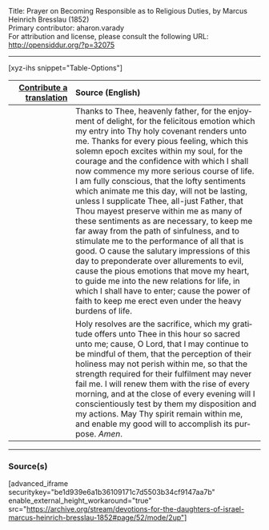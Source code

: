 <html>
<head></head>
<body>
Title: Prayer on Becoming Responsible as to Religious Duties, by Marcus Heinrich Bresslau (1852)<br />
Primary contributor: aharon.varady<br />
For attribution and license, please consult the following URL: <a href="http://opensiddur.org/?p=32075">http://opensiddur.org/?p=32075</a>
<p />
<hr />

[xyz-ihs snippet="Table-Options"]<table style="margin-left: auto; margin-right: auto;" class="draggable">
<thead><tr><th id="x" style="text-align: right;"><a href="/contributing/upload/">Contribute a translation</a></th><th style="text-align: left;">Source (English)</th></tr></thead>
<tbody>
<tr><td style="vertical-align:top;" width="25%">
<div class="liturgy" lang="he">

</span></div></td>
 
<td style="vertical-align:top;">
<div class="english" lang="en">
Thanks to Thee, heavenly father, for the enjoyment of delight, for the felicitous emotion which my entry into Thy holy covenant renders unto me. Thanks for every pious feeling, which this solemn epoch excites within my soul, for the courage and the confidence with which I shall now commence my more serious course of life. I am fully conscious, that the lofty sentiments which animate me this day, will not be lasting, unless I supplicate Thee, all-just Father, that Thou mayest preserve within me as many of these sentiments as are necessary, to keep me far away from the path of sinfulness, and to stimulate me to the performance of all that is good. O cause the salutary impressions of this day to preponderate over allurements to evil, cause the pious emotions that move my heart, to guide me into the new relations for life, in which I shall have to enter; cause the power of faith to keep me erect even under the heavy burdens of life.
</div></td></tr>


<tr><td style="vertical-align:top;">
<div class="liturgy" lang="he">

</span></div></td>
 
<td style="vertical-align:top;">
<div class="english" lang="en">
Holy resolves are the sacrifice, which my gratitude offers unto Thee in this hour so sacred unto me; cause, O Lord, that I may continue to be mindful of them, that the perception of their holiness may not perish within me, so that the strength required for their fulfilment may never fail me. I will renew them with the rise of every morning, and at the close of every evening will I conscientiously test by them my disposition and my actions. May Thy spirit remain within me, and enable my good will to accomplish its purpose. <em>Amen</em>.
</div></td></tr>
</tbody></table>

<hr />

<h3>Source(s)</h3>

[advanced_iframe securitykey="be1d939e6a1b36109171c7d5503b34cf9147aa7b" enable_external_height_workaround="true" src="https://archive.org/stream/devotions-for-the-daughters-of-israel-marcus-heinrich-bresslau-1852#page/52/mode/2up"]

&nbsp;
</body>
</html>
